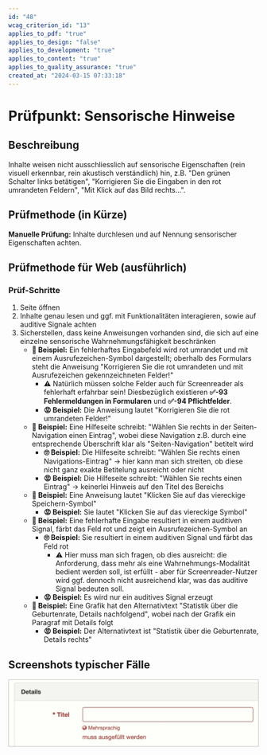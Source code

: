 ```yaml
---
id: "48"
wcag_criterion_id: "13"
applies_to_pdf: "true"
applies_to_design: "false"
applies_to_development: "true"
applies_to_content: "true"
applies_to_quality_assurance: "true"
created_at: "2024-03-15 07:33:18"
---
```


# Prüfpunkt: Sensorische Hinweise

## Beschreibung

Inhalte weisen nicht ausschliesslich auf sensorische Eigenschaften (rein visuell erkennbar, rein akustisch verständlich) hin, z.B. "Den grünen Schalter links betätigen", "Korrigieren Sie die Eingaben in den rot umrandeten Feldern", "Mit Klick auf das Bild rechts…".

## Prüfmethode (in Kürze)

**Manuelle Prüfung:** Inhalte durchlesen und auf Nennung sensorischer Eigenschaften achten.

## Prüfmethode für Web (ausführlich)

### Prüf-Schritte

1. Seite öffnen
1. Inhalte genau lesen und ggf. mit Funktionalitäten interagieren, sowie auf auditive Signale achten
1. Sicherstellen, dass keine Anweisungen vorhanden sind, die sich auf eine einzelne sensorische Wahrnehmungsfähigkeit beschränken
    - **🙂 Beispiel:** Ein fehlerhaftes Eingabefeld wird rot umrandet und mit einem Ausrufezeichen-Symbol dargestellt; oberhalb des Formulars steht die Anweisung "Korrigieren Sie die rot umrandeten und mit Ausrufezeichen gekennzeichneten Felder!"
        - ⚠️ Natürlich müssen solche Felder auch für Screenreader als fehlerhaft erfahrbar sein! Diesbezüglich existieren **✅-93 Fehlermeldungen in Formularen** und **✅-94 Pflichtfelder**.
        - **😡 Beispiel:** Die Anweisung lautet "Korrigieren Sie die rot umrandeten Felder!"
    - **🙂 Beispiel:** Eine Hilfeseite schreibt: "Wählen Sie rechts in der Seiten-Navigation einen Eintrag", wobei diese Navigation z.B. durch eine entsprechende Überschrift klar als "Seiten-Navigation" betitelt wird
        - **🙄 Beispiel:** Die Hilfeseite schreibt: "Wählen Sie rechts einen Navigations-Eintrag" → hier kann man sich streiten, ob diese nicht ganz exakte Betitelung ausreicht oder nicht
        - **😡 Beispiel:** Die Hilfeseite schreibt: "Wählen Sie rechts einen Eintrag" → keinerlei Hinweis auf den Titel des Bereichs
    - **🙂 Beispiel:** Eine Anweisung lautet "Klicken Sie auf das viereckige Speichern-Symbol"
        - **😡 Beispiel:** Sie lautet "Klicken Sie auf das viereckige Symbol"
    - **🙂 Beispiel:** Eine fehlerhafte Eingabe resultiert in einem auditiven Signal, färbt das Feld rot und zeigt ein Ausrufezeichen-Symbol an
        - **🙄 Beispiel:** Sie resultiert in einem auditiven Signal und färbt das Feld rot
            - ⚠️ Hier muss man sich fragen, ob dies ausreicht: die Anforderung, dass mehr als eine Wahrnehmungs-Modalität bedient werden soll, ist erfüllt - aber für Screenreader-Nutzer wird ggf. dennoch nicht ausreichend klar, was das auditive Signal bedeuten soll.
        - **😡 Beispiel:** Es wird nur ein auditives Signal erzeugt
    - **🙂 Beispiel:** Eine Grafik hat den Alternativtext "Statistik über die Geburtenrate, Details nachfolgend", wobei nach der Grafik ein Paragraf mit Details folgt
        - **😡 Beispiel:** Der Alternativtext ist "Statistik über die Geburtenrate, Details rechts"

## Screenshots typischer Fälle

![Fehlerhaftes Feld rot umrandet und mit zusätzlichem Text](images/fehlerhaftes-feld-rot-umrandet-und-mit-zustzlichem-text.png)